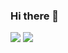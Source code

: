 ### Hi there 👋

<img src="https://github-readme-stats.vercel.app/api?username=dotvirus&count_private=true&show_icons=true&theme=vue&hide_title=true" />
<img src="https://github-readme-stats.vercel.app/api/top-langs/?username=dotvirus&layout=compact" />
